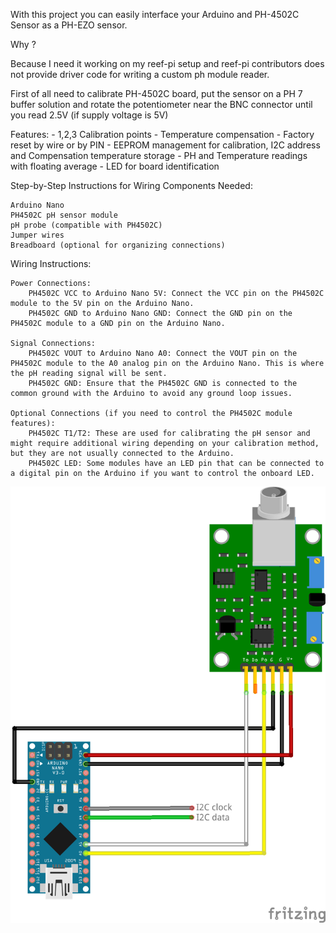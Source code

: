  With this project you can easily interface your Arduino and PH-4502C Sensor as a PH-EZO sensor.
 
 Why ? 
 
 Because I need it working on my reef-pi setup and reef-pi contributors does not provide driver code for writing a custom ph module reader.
 
 First of all need to calibrate PH-4502C board, put the sensor on a PH 7  buffer solution and rotate the potentiometer near the BNC connector until you read 2.5V (if supply voltage is 5V)
 
 Features: 
    - 1,2,3 Calibration points
    - Temperature compensation
    - Factory reset by wire or by PIN
    - EEPROM management for calibration, I2C address and Compensation temperature storage
    - PH and Temperature readings with floating average
    - LED for board identification
	
Step-by-Step Instructions for Wiring
Components Needed:

    Arduino Nano
    PH4502C pH sensor module
    pH probe (compatible with PH4502C)
    Jumper wires
    Breadboard (optional for organizing connections)

Wiring Instructions:

    Power Connections:
        PH4502C VCC to Arduino Nano 5V: Connect the VCC pin on the PH4502C module to the 5V pin on the Arduino Nano.
        PH4502C GND to Arduino Nano GND: Connect the GND pin on the PH4502C module to a GND pin on the Arduino Nano.

    Signal Connections:
        PH4502C VOUT to Arduino Nano A0: Connect the VOUT pin on the PH4502C module to the A0 analog pin on the Arduino Nano. This is where the pH reading signal will be sent.
        PH4502C GND: Ensure that the PH4502C GND is connected to the common ground with the Arduino to avoid any ground loop issues.

    Optional Connections (if you need to control the PH4502C module features):
        PH4502C T1/T2: These are used for calibrating the pH sensor and might require additional wiring depending on your calibration method, but they are not usually connected to the Arduino.
        PH4502C LED: Some modules have an LED pin that can be connected to a digital pin on the Arduino if you want to control the onboard LED.
		
![Alt text](schematics_bb.png)
